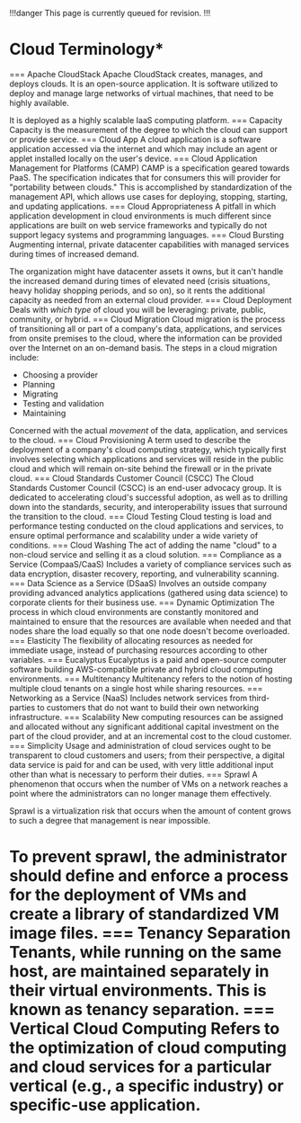 !!!danger
This page is currently queued for revision.
!!!

# Cloud Terminology*

=== Apache CloudStack
Apache CloudStack creates, manages, and deploys clouds. It is an open-source application. It is software utilized to deploy and manage large networks of virtual machines, that need to be highly available.

It is deployed as a highly scalable IaaS computing platform.
=== Capacity
Capacity is the measurement of the degree to which the cloud can support or provide service.
=== Cloud App
A cloud application is a software application accessed via the internet and which may include an agent or applet installed locally on the user's device.
=== Cloud Application Management for Platforms (CAMP)
CAMP is a specification geared towards PaaS. The specification indicates that for consumers this will provider for "portability between clouds." This is accomplished by standardization of the management API, which allows use cases for deploying, stopping, starting, and updating applications.
=== Cloud Appropriateness
A pitfall in which application development in cloud environments is much different since applications are built on web service frameworks and typically do not support legacy systems and programming languages.
=== Cloud Bursting
Augmenting internal, private datacenter capabilities with managed services during times of increased demand.

The organization might have datacenter assets it owns, but it can't handle the increased demand during times of elevated need (crisis situations, heavy holiday shopping periods, and so on), so it rents the additional capacity as needed from an external cloud provider.
=== Cloud Deployment
Deals with *which type* of cloud you will be leveraging: private, public, community, or hybrid.
=== Cloud Migration
Cloud migration is the process of transitioning all or part of a company's data, applications, and services from onsite premises to the cloud, where the information can be provided over the Internet on an on-demand basis. The steps in a cloud migration include:

- Choosing a provider
- Planning
- Migrating
- Testing and validation
- Maintaining

Concerned with the actual *movement* of the data, application, and services to the cloud.
=== Cloud Provisioning
A term used to describe the deployment of a company's cloud computing strategy, which typically first involves selecting which applications and services will reside in the public cloud and which will remain on-site behind the firewall or in the private cloud.
=== Cloud Standards Customer Council (CSCC)
The Cloud Standards Customer Council (CSCC) is an end-user advocacy group. It is dedicated to accelerating cloud's successful adoption, as well as to drilling down into the standards, security, and interoperability issues that surround the transition to the cloud.
=== Cloud Testing
Cloud testing is load and performance testing conducted on the cloud applications and services, to ensure optimal performance and scalability under a wide variety of conditions.
=== Cloud Washing
The act of adding the name "cloud" to a non-cloud service and selling it as a cloud solution.
=== Compliance as a Service (CompaaS/CaaS)
Includes a variety of compliance services such as data encryption, disaster recovery, reporting, and vulnerability scanning.
=== Data Science as a Service (DSaaS)
Involves an outside company providing advanced analytics applications (gathered using data science) to corporate clients for their business use.
=== Dynamic Optimization
The process in which cloud environments are constantly monitored and maintained to ensure that the resources are available when needed and that nodes share the load equally so that one node doesn't become overloaded.
=== Elasticity
The flexibility of allocating resources as needed for immediate usage, instead of purchasing resources according to other variables.
=== Eucalyptus
Eucalyptus is a paid and open-source computer software building AWS-compatible private and hybrid cloud computing environments.
=== Multitenancy
Multitenancy refers to the notion of hosting multiple cloud tenants on a single host while sharing resources.
=== Networking as a Service (NaaS)
Includes network services from third-parties to customers that do not want to build their own networking infrastructure.
=== Scalability
New computing resources can be assigned and allocated without any significant additional capital investment on the part of the cloud provider, and at an incremental cost to the cloud customer.
=== Simplicity
Usage and administration of cloud services ought to be transparent to cloud customers and users; from their perspective, a digital data service is paid for and can be used, with very little additional input other than what is necessary to perform their duties.
=== Sprawl
A phenomenon that occurs when the number of VMs on a network reaches a point where the administrators can no longer manage them effectively.

Sprawl is a virtualization risk that occurs when the amount of content grows to such a degree that management is near impossible.

To prevent sprawl, the administrator should define and enforce a process for the deployment of VMs and create a library of standardized VM image files.
=== Tenancy Separation
Tenants, while running on the same host, are maintained separately in their virtual environments. This is known as tenancy separation.
=== Vertical Cloud Computing
Refers to the optimization of cloud computing and cloud services for a particular vertical (e.g., a specific industry) or specific-use application.
===
